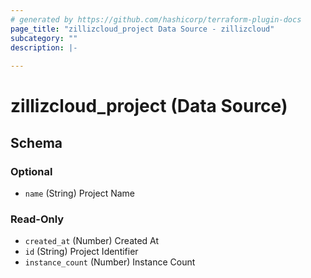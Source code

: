 ```yaml
---
# generated by https://github.com/hashicorp/terraform-plugin-docs
page_title: "zillizcloud_project Data Source - zillizcloud"
subcategory: ""
description: |-
  
---
```


# zillizcloud_project (Data Source)





<!-- schema generated by tfplugindocs -->
## Schema

### Optional

- `name` (String) Project Name

### Read-Only

- `created_at` (Number) Created At
- `id` (String) Project Identifier
- `instance_count` (Number) Instance Count
